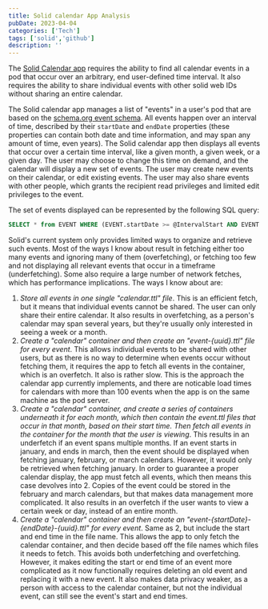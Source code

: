 ```yaml
---
title: Solid calendar App Analysis
pubDate: 2023-04-04
categories: ['Tech']
tags: ['solid','github']
description: ''
---
```


The [Solid Calendar app](https://github.com/timbot1789/solid-calendar) requires the ability to find all calendar events in a pod that occur over an arbitrary, end user-defined time interval. It also requires the ability to share individual events with other solid web IDs without sharing an entire calendar.

The Solid calendar app manages a list of "events" in a user's pod that are based on the [schema.org event schema](https://schema.org/Event). All events happen over an interval of time, described by their `startDate` and `endDate` properties (these properties can contain both date and time information, and may span any amount of time, even years). The Solid calendar app then displays all events that occur over a certain time interval, like a given month, a given week, or a given day. The user may choose to change this time on demand, and the calendar will display a new set of events. The user may create new events on their calendar, or edit existing events. The user may also share events with other people, which grants the recipient read privileges and limited edit privileges to the event.

The set of events displayed can be represented by the following SQL query:

```SQL
SELECT * from EVENT WHERE (EVENT.startDate >= @IntervalStart AND EVENT.startDate <= @IntervalEnd) OR (EVENT.endDate >= @IntervalStart AND EVENT.endDate <= @IntervalEnd) OR (EVENT.startDate < @IntervalStart AND EVENT.endDate > @IntervalEnd);
```

Solid's current system only provides limited ways to organize and retrieve such events. Most of the ways I know about result in fetching either too many events and ignoring many of them (overfetching), or fetching too few and not displaying all relevant events that occur in a timeframe (underfetching). Some also require a large number of network fetches, which has performance implications. The ways I know about are:

1. _Store all events in one single "calendar.ttl" file_. This is an efficient fetch, but it means that individual events cannot be shared. The user can only share their entire calendar. It also results in overfetching, as a person's calendar may span several years, but they're usually only interested in seeing a week or a month.
2. _Create a "calendar" container and then create an "event-{uuid}.ttl" file for every event_. This allows individual events to be shared with other users, but as there is no way to determine when events occur without fetching them, it requires the app to fetch all events in the container, which is an overfetch. It also is rather slow. This is the approach the calendar app currently implements, and there are noticable load times for calendars with more than 100 events when the app is on the same machine as the pod server. 
3. _Create a "calendar" container, and create a series of containers underneath it for each month, which then contain the event.ttl files that occur in that month, based on their start time. Then fetch all events in the container for the month that the user is viewing_. This results in an underfetch if an event spans multiple months. If an event starts in january, and ends in march, then the event should be displayed when fetching january, february, or march calendars. However, it would only be retrieved when fetching january. In order to guarantee a proper calendar display, the app must fetch all events, which then means this case devolves into 2. Copies of the event could be stored in the february and march calendars, but that makes data management more complicated. It also results in an overfetch if the user wants to view a certain week or day, instead of an entire month.
4. _Create a "calendar" container and then create an "event-{startDate}-{endDate}-{uuid}.ttl" for every event_. Same as 2, but include the start and end time in the file name. This allows the app to only fetch the calendar container, and then decide based off the file names which files it needs to fetch. This avoids both underfetching and overfetching. However, it makes editing the start or end time of an event more complicated as it now functionally requires deleting an old event and replacing it with a new event. It also makes data privacy weaker, as a person with access to the calendar container, but not the individual event, can still see the event's start and end times.
